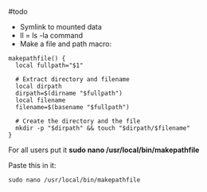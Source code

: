 #todo

- Symlink to mounted data
- ll = ls -la command
- Make a file and path macro:

```
makepathfile() {
  local fullpath="$1"

  # Extract directory and filename
  local dirpath
  dirpath=$(dirname "$fullpath")
  local filename
  filename=$(basename "$fullpath")

  # Create the directory and the file
  mkdir -p "$dirpath" && touch "$dirpath/$filename"
}
```

For all users put it **sudo nano /usr/local/bin/makepathfile**

Paste this in it:
```
sudo nano /usr/local/bin/makepathfile

```